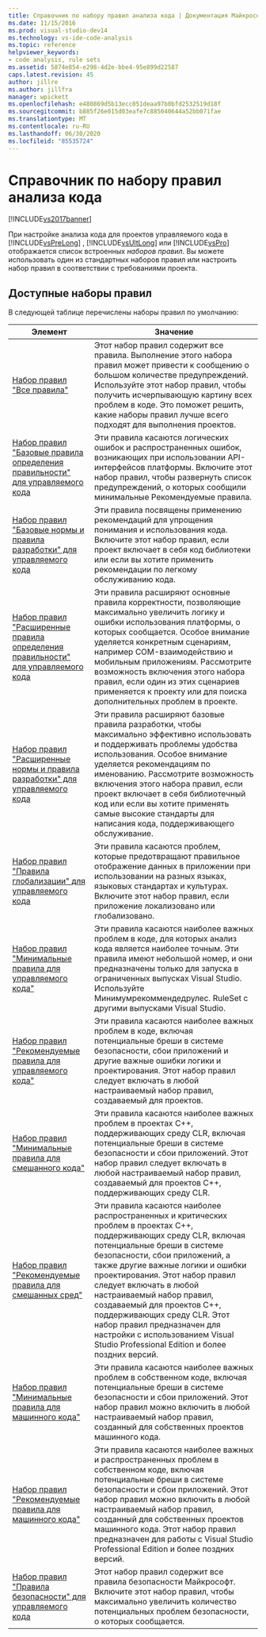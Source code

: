 ```yaml
---
title: Справочник по набору правил анализа кода | Документация Майкрософт
ms.date: 11/15/2016
ms.prod: visual-studio-dev14
ms.technology: vs-ide-code-analysis
ms.topic: reference
helpviewer_keywords:
- code analysis, rule sets
ms.assetid: 5874e854-e298-4d2e-bbe4-95e899d22587
caps.latest.revision: 45
author: jillre
ms.author: jillfra
manager: wpickett
ms.openlocfilehash: e480869d5b13ecc051deaa97b0bfd2532519d18f
ms.sourcegitcommit: b885f26e015d03eafe7c885040644a52bb071fae
ms.translationtype: MT
ms.contentlocale: ru-RU
ms.lasthandoff: 06/30/2020
ms.locfileid: "85535724"
---
```

# <a name="code-analysis-rule-set-reference"></a>Справочник по набору правил анализа кода
[!INCLUDE[vs2017banner](../includes/vs2017banner.md)]

При настройке анализа кода для проектов управляемого кода в [!INCLUDE[vsPreLong](../includes/vsprelong-md.md)] , [!INCLUDE[vsUltLong](../includes/vsultlong-md.md)] или [!INCLUDE[vsPro](../includes/vspro-md.md)] отображается список встроенных *наборов правил*. Вы можете использовать один из стандартных наборов правил или настроить набор правил в соответствии с требованиями проекта.

## <a name="available-rule-sets"></a>Доступные наборы правил
 В следующей таблице перечислены наборы правил по умолчанию:

|Элемент|Значение|
|-|-|
|[Набор правил "Все правила"](../code-quality/all-rules-rule-set.md)|Этот набор правил содержит все правила. Выполнение этого набора правил может привести к сообщению о большом количестве предупреждений. Используйте этот набор правил, чтобы получить исчерпывающую картину всех проблем в коде. Это поможет решить, какие наборы правил лучше всего подходят для выполнения проектов.|
|[Набор правил "Базовые правила определения правильности" для управляемого кода](../code-quality/basic-correctness-rules-rule-set-for-managed-code.md)|Эти правила касаются логических ошибок и распространенных ошибок, возникающих при использовании API-интерфейсов платформы. Включите этот набор правил, чтобы развернуть список предупреждений, о которых сообщили минимальные Рекомендуемые правила.|
|[Набор правил "Базовые нормы и правила разработки" для управляемого кода](../code-quality/basic-design-guideline-rules-rule-set-for-managed-code.md)|Эти правила посвящены применению рекомендаций для упрощения понимания и использования кода. Включите этот набор правил, если проект включает в себя код библиотеки или если вы хотите применить рекомендации по легкому обслуживанию кода.|
|[Набор правил "Расширенные правила определения правильности" для управляемого кода](../code-quality/extended-correctness-rules-rule-set-for-managed-code.md)|Эти правила расширяют основные правила корректности, позволяющие максимально увеличить логику и ошибки использования платформы, о которых сообщается. Особое внимание уделяется конкретным сценариям, например COM-взаимодействию и мобильным приложениям. Рассмотрите возможность включения этого набора правил, если один из этих сценариев применяется к проекту или для поиска дополнительных проблем в проекте.|
|[Набор правил "Расширенные нормы и правила разработки" для управляемого кода](../code-quality/extended-design-guidelines-rules-rule-set-for-managed-code.md)|Эти правила расширяют базовые правила разработки, чтобы максимально эффективно использовать и поддерживать проблемы удобства использования. Особое внимание уделяется рекомендациям по именованию. Рассмотрите возможность включения этого набора правил, если проект включает в себя библиотечный код или если вы хотите применять самые высокие стандарты для написания кода, поддерживающего обслуживание.|
|[Набор правил "Правила глобализации" для управляемого кода](../code-quality/globalization-rules-rule-set-for-managed-code.md)|Эти правила касаются проблем, которые предотвращают правильное отображение данных в приложении при использовании на разных языках, языковых стандартах и культурах. Включите этот набор правил, если приложение локализовано или глобализовано.|
|[Набор правил "Минимальные правила для управляемого кода"](../code-quality/managed-minimun-rules-rule-set-for-managed-code.md)|Эти правила касаются наиболее важных проблем в коде, для которых анализ кода является наиболее точным.  Эти правила имеют небольшой номер, и они предназначены только для запуска в ограниченных выпусках Visual Studio.  Используйте Минимумрекоммендедрулес. RuleSet с другими выпусками Visual Studio.|
|[Набор правил "Рекомендуемые правила для управляемого кода"](../code-quality/managed-recommended-rules-rule-set-for-managed-code.md)|Эти правила касаются наиболее важных проблем в коде, включая потенциальные бреши в системе безопасности, сбои приложений и другие важные ошибки логики и проектирования. Этот набор правил следует включать в любой настраиваемый набор правил, создаваемый для проектов.|
|[Набор правил "Минимальные правила для смешанного кода"](../code-quality/mixed-minimum-rules-rule-set.md)|Эти правила касаются наиболее важных проблем в проектах C++, поддерживающих среду CLR, включая потенциальные бреши в системе безопасности и сбои приложений. Этот набор правил следует включать в любой настраиваемый набор правил, создаваемый для проектов C++, поддерживающих среду CLR.|
|[Набор правил "Рекомендуемые правила для смешанных сред"](../code-quality/mixed-recommended-rules-rule-set.md)|Эти правила касаются наиболее распространенных и критических проблем в проектах C++, поддерживающих среду CLR, включая потенциальные бреши в системе безопасности, сбои приложений, а также другие важные логики и ошибки проектирования. Этот набор правил следует включать в любой настраиваемый набор правил, создаваемый для проектов C++, поддерживающих среду CLR.  Этот набор правил предназначен для настройки с использованием Visual Studio Professional Edition и более поздних версий.|
|[Набор правил "Минимальные правила для машинного кода"](../code-quality/native-minimum-rules-rule-set.md)|Эти правила касаются наиболее важных проблем в собственном коде, включая потенциальные бреши в системе безопасности и сбои приложений. Этот набор правил можно включить в любой настраиваемый набор правил, созданный для собственных проектов машинного кода.|
|[Набор правил "Рекомендуемые правила для машинного кода"](../code-quality/native-recommended-rules-rule-set.md)|Эти правила касаются наиболее важных и распространенных проблем в собственном коде, включая потенциальные бреши в системе безопасности и сбои приложений.  Этот набор правил можно включить в любой настраиваемый набор правил, созданный для собственных проектов машинного кода.  Этот набор правил предназначен для работы с Visual Studio Professional Edition и более поздних версий.|
|[Набор правил "Правила безопасности" для управляемого кода](../code-quality/security-rules-rule-set-for-managed-code.md)|Этот набор правил содержит все правила безопасности Майкрософт. Включите этот набор правил, чтобы максимально увеличить количество потенциальных проблем безопасности, о которых сообщается.|
